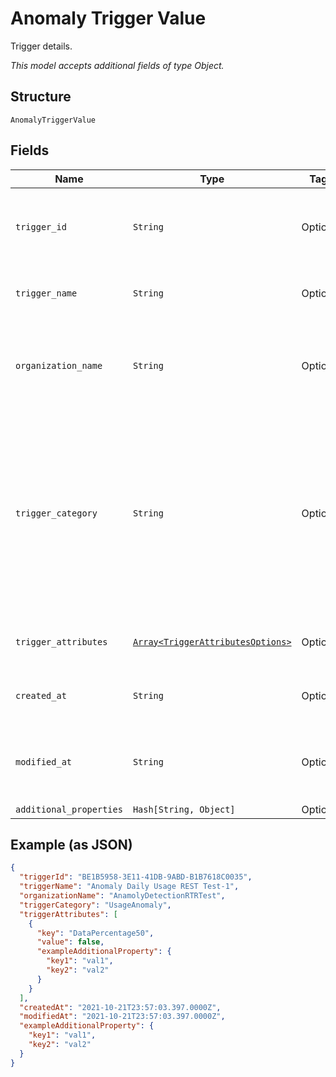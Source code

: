 
# Anomaly Trigger Value

Trigger details.

*This model accepts additional fields of type Object.*

## Structure

`AnomalyTriggerValue`

## Fields

| Name | Type | Tags | Description |
|  --- | --- | --- | --- |
| `trigger_id` | `String` | Optional | The system assigned name of the trigger being updated. |
| `trigger_name` | `String` | Optional | The user defined name of the trigger. |
| `organization_name` | `String` | Optional | The user assigned name of the organization associated with the trigger. |
| `trigger_category` | `String` | Optional | This is the value to use in the request body to detect anomalous behaivior. The values in this table will only be relevant when this parameter is set to this value. |
| `trigger_attributes` | [`Array<TriggerAttributesOptions>`](../../doc/models/trigger-attributes-options.md) | Optional | Additional details and keys for the trigger. |
| `created_at` | `String` | Optional | Timestamp for whe the trigger was created. |
| `modified_at` | `String` | Optional | Timestamp for the most recent time the trigger was modified. |
| `additional_properties` | `Hash[String, Object]` | Optional | - |

## Example (as JSON)

```json
{
  "triggerId": "BE1B5958-3E11-41DB-9ABD-B1B7618C0035",
  "triggerName": "Anomaly Daily Usage REST Test-1",
  "organizationName": "AnamolyDetectionRTRTest",
  "triggerCategory": "UsageAnomaly",
  "triggerAttributes": [
    {
      "key": "DataPercentage50",
      "value": false,
      "exampleAdditionalProperty": {
        "key1": "val1",
        "key2": "val2"
      }
    }
  ],
  "createdAt": "2021-10-21T23:57:03.397.0000Z",
  "modifiedAt": "2021-10-21T23:57:03.397.0000Z",
  "exampleAdditionalProperty": {
    "key1": "val1",
    "key2": "val2"
  }
}
```

